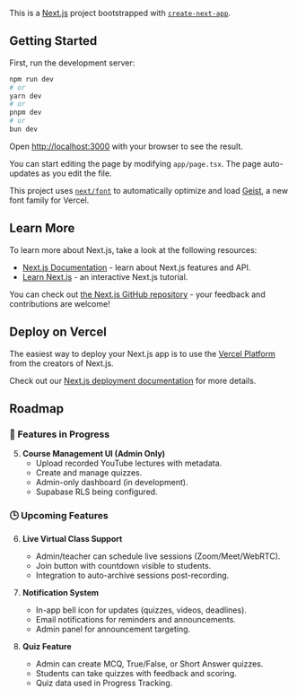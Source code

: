 This is a [Next.js](https://nextjs.org) project bootstrapped with [`create-next-app`](https://nextjs.org/docs/app/api-reference/cli/create-next-app).

## Getting Started

First, run the development server:

```bash
npm run dev
# or
yarn dev
# or
pnpm dev
# or
bun dev
```

Open [http://localhost:3000](http://localhost:3000) with your browser to see the result.

You can start editing the page by modifying `app/page.tsx`. The page auto-updates as you edit the file.

This project uses [`next/font`](https://nextjs.org/docs/app/building-your-application/optimizing/fonts) to automatically optimize and load [Geist](https://vercel.com/font), a new font family for Vercel.

## Learn More

To learn more about Next.js, take a look at the following resources:

- [Next.js Documentation](https://nextjs.org/docs) - learn about Next.js features and API.
- [Learn Next.js](https://nextjs.org/learn) - an interactive Next.js tutorial.

You can check out [the Next.js GitHub repository](https://github.com/vercel/next.js) - your feedback and contributions are welcome!

## Deploy on Vercel

The easiest way to deploy your Next.js app is to use the [Vercel Platform](https://vercel.com/new?utm_medium=default-template&filter=next.js&utm_source=create-next-app&utm_campaign=create-next-app-readme) from the creators of Next.js.

Check out our [Next.js deployment documentation](https://nextjs.org/docs/app/building-your-application/deploying) for more details.

## Roadmap

### 🚧 Features in Progress

5. **Course Management UI (Admin Only)**
   - Upload recorded YouTube lectures with metadata.
   - Create and manage quizzes.
   - Admin-only dashboard (in development).
   - Supabase RLS being configured.

### 🕒 Upcoming Features

6. **Live Virtual Class Support**
   - Admin/teacher can schedule live sessions (Zoom/Meet/WebRTC).
   - Join button with countdown visible to students.
   - Integration to auto-archive sessions post-recording.

7. **Notification System**
   - In-app bell icon for updates (quizzes, videos, deadlines).
   - Email notifications for reminders and announcements.
   - Admin panel for announcement targeting.

8. **Quiz Feature**
   - Admin can create MCQ, True/False, or Short Answer quizzes.
   - Students can take quizzes with feedback and scoring.
   - Quiz data used in Progress Tracking.
